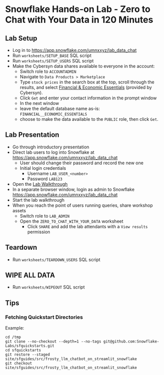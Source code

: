 # Snowflake Hands-on Lab - Zero to Chat with Your Data in 120 Minutes #

## Lab Setup ##
* Log in to https://app.snowflake.com/umnxxyz/lab_data_chat
* Run `worksheets/SETUP_BASE` SQL script
* Run `worksheets/SETUP_USERS` SQL script
* Make the Cybersyn data shares available to everyone in the account:
  * Switch role to `ACCOUNTADMIN`
  * Navigate to `Data Products > Marketplace`
  * Type `stock prices` in the search box at the top, scroll through the results, and select [Financial & Economic Essentials](https://app.snowflake.com/marketplace/listing/GZTSZAS2KF7/) (provided by Cybersyn).
  * Click `Get` and enter your contact information in the prompt window
  * In the next window
  * leave the default database name as-is: `FINANCIAL__ECONOMIC_ESSENTIALS`
  * choose to make the data available to the `PUBLIC` role, then click `Get`.

## Lab Presentation ##
* Go through introductory presentation
* Direct lab users to log into Snowflake at https://app.snowflake.com/umnxxyz/lab_data_chat
  * User should change their password and record the new one
  * Initial login credentials
    * Username `LAB_USER_<number>`
    * Password `LAB123`
* Open the [Lab Walkthrough](https://github.com/Infostrux-Solutions/snowflake-hol-zero-to-chat-with-your-data/blob/main/zero_to_chat_with_your_data/zero_to_chat_with_your_data.md)
* In a separate browser window, login as admin to Snowflake https://app.snowflake.com/umnxxyz/lab_data_chat
* Start the lab walkthrough
* When you reach the point of users running queries, share workshop assets
  * Switch role to `LAB_ADMIN`
  * Open the `ZERO_TO_CHAT_WITH_YOUR_DATA` worksheet
    * Click `SHARE` and add the lab attendants with a `View results` permission

## Teardown ##
* Run `worksheets/TEARDOWN_USERS` SQL script

## WIPE ALL DATA ##
* Run `worksheets/WIPEOUT` SQL script

## Tips ##

### Fetching Quickstart Directories ###
Example:
```shell
cd /tmp
git clone --no-checkout --depth=1 --no-tags git@github.com:Snowflake-Labs/sfquickstarts.git
cd sfquickstarts
git restore --staged site/sfguides/src/frosty_llm_chatbot_on_streamlit_snowflake
git checkout site/sfguides/src/frosty_llm_chatbot_on_streamlit_snowflake
```
